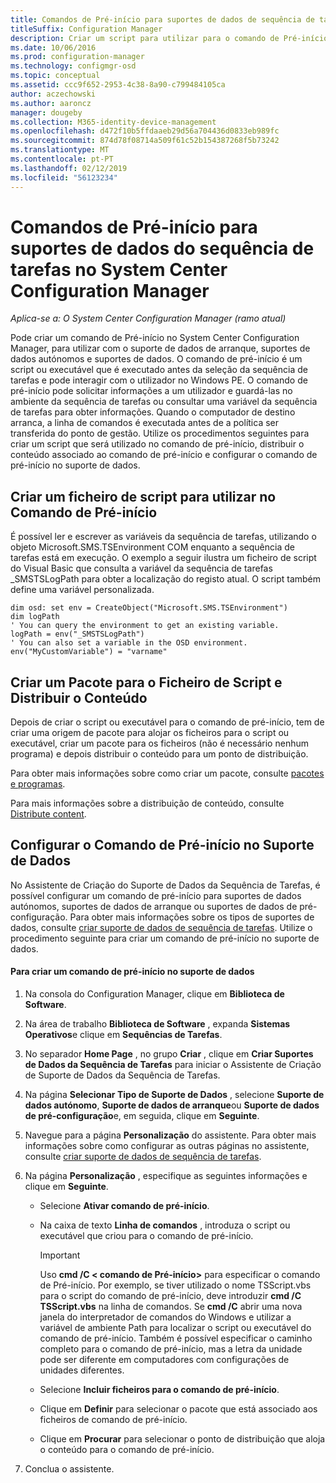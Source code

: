 ```yaml
---
title: Comandos de Pré-início para suportes de dados de sequência de tarefas
titleSuffix: Configuration Manager
description: Criar um script para utilizar para o comando de Pré-início, distribuir o conteúdo associado com o comando de Pré-início e configurar o comando de Pré-início no suporte de dados.
ms.date: 10/06/2016
ms.prod: configuration-manager
ms.technology: configmgr-osd
ms.topic: conceptual
ms.assetid: ccc9f652-2953-4c38-8a90-c799484105ca
author: aczechowski
ms.author: aaroncz
manager: dougeby
ms.collection: M365-identity-device-management
ms.openlocfilehash: d472f10b5ffdaaeb29d56a704436d0833eb989fc
ms.sourcegitcommit: 874d78f08714a509f61c52b154387268f5b73242
ms.translationtype: MT
ms.contentlocale: pt-PT
ms.lasthandoff: 02/12/2019
ms.locfileid: "56123234"
---
```

# <a name="prestart-commands-for-task-sequence-media-in-system-center-configuration-manager"></a>Comandos de Pré-início para suportes de dados do sequência de tarefas no System Center Configuration Manager

*Aplica-se a: O System Center Configuration Manager (ramo atual)*

Pode criar um comando de Pré-início no System Center Configuration Manager, para utilizar com o suporte de dados de arranque, suportes de dados autónomos e suportes de dados. O comando de pré-início é um script ou executável que é executado antes da seleção da sequência de tarefas e pode interagir com o utilizador no Windows PE. O comando de pré-início pode solicitar informações a um utilizador e guardá-las no ambiente da sequência de tarefas ou consultar uma variável da sequência de tarefas para obter informações. Quando o computador de destino arranca, a linha de comandos é executada antes de a política ser transferida do ponto de gestão. Utilize os procedimentos seguintes para criar um script que será utilizado no comando de pré-início, distribuir o conteúdo associado ao comando de pré-início e configurar o comando de pré-início no suporte de dados.  

## <a name="create-a-script-file-to-use-for-the-prestart-command"></a>Criar um ficheiro de script para utilizar no Comando de Pré-início  
 É possível ler e escrever as variáveis da sequência de tarefas, utilizando o objeto Microsoft.SMS.TSEnvironment COM enquanto a sequência de tarefas está em execução. O exemplo a seguir ilustra um ficheiro de script do Visual Basic que consulta a variável da sequência de tarefas _SMSTSLogPath para obter a localização do registo atual. O script também define uma variável personalizada.  

```  
dim osd: set env = CreateObject("Microsoft.SMS.TSEnvironment")  
dim logPath  
' You can query the environment to get an existing variable.  
logPath = env("_SMSTSLogPath")  
' You can also set a variable in the OSD environment.  
env("MyCustomVariable") = "varname"  
```  

## <a name="create-a-package-for-the-script-file-and-distribute-the-content"></a>Criar um Pacote para o Ficheiro de Script e Distribuir o Conteúdo  
 Depois de criar o script ou executável para o comando de pré-início, tem de criar uma origem de pacote para alojar os ficheiros para o script ou executável, criar um pacote para os ficheiros (não é necessário nenhum programa) e depois distribuir o conteúdo para um ponto de distribuição.  

 Para obter mais informações sobre como criar um pacote, consulte [pacotes e programas](../../apps/deploy-use/packages-and-programs.md).  

 Para mais informações sobre a distribuição de conteúdo, consulte [Distribute content](../../core/servers/deploy/configure/deploy-and-manage-content.md#bkmk_distribute).  

## <a name="configure-the-prestart-command-in-media"></a>Configurar o Comando de Pré-início no Suporte de Dados  
 No Assistente de Criação do Suporte de Dados da Sequência de Tarefas, é possível configurar um comando de pré-início para suportes de dados autónomos, suportes de dados de arranque ou suportes de dados de pré-configuração. Para obter mais informações sobre os tipos de suportes de dados, consulte [criar suporte de dados de sequência de tarefas](../deploy-use/create-task-sequence-media.md). Utilize o procedimento seguinte para criar um comando de pré-início no suporte de dados.  

#### <a name="to-create-a-prestart-command-in-media"></a>Para criar um comando de pré-início no suporte de dados  

1.  Na consola do Configuration Manager, clique em **Biblioteca de Software**.  

2.  Na área de trabalho **Biblioteca de Software** , expanda **Sistemas Operativos**e clique em **Sequências de Tarefas**.  

3.  No separador **Home Page** , no grupo **Criar** , clique em **Criar Suportes de Dados da Sequência de Tarefas** para iniciar o Assistente de Criação de Suporte de Dados da Sequência de Tarefas.  

4.  Na página **Selecionar Tipo de Suporte de Dados** , selecione **Suporte de dados autónomo**, **Suporte de dados de arranque**ou **Suporte de dados de pré-configuração**e, em seguida, clique em **Seguinte**.  

5.  Navegue para a página **Personalização** do assistente. Para obter mais informações sobre como configurar as outras páginas no assistente, consulte [criar suporte de dados de sequência de tarefas](../deploy-use/create-task-sequence-media.md).  

6.  Na página **Personalização** , especifique as seguintes informações e clique em **Seguinte**.  

    -   Selecione **Ativar comando de pré-início**.  

    -   Na caixa de texto **Linha de comandos** , introduza o script ou executável que criou para o comando de pré-início.  

        > [!IMPORTANT]  
        >  Uso **cmd /C < comando de Pré-início\>**  para especificar o comando de Pré-início. Por exemplo, se tiver utilizado o nome TSScript.vbs para o script do comando de pré-início, deve introduzir **cmd /C TSScript.vbs** na linha de comandos. Se **cmd /C** abrir uma nova janela do interpretador de comandos do Windows e utilizar a variável de ambiente Path para localizar o script ou executável do comando de pré-início. Também é possível especificar o caminho completo para o comando de pré-início, mas a letra da unidade pode ser diferente em computadores com configurações de unidades diferentes.  

    -   Selecione **Incluir ficheiros para o comando de pré-início**.  

    -   Clique em **Definir** para selecionar o pacote que está associado aos ficheiros de comando de pré-início.  

    -   Clique em **Procurar** para selecionar o ponto de distribuição que aloja o conteúdo para o comando de pré-início.  

7.  Conclua o assistente.  
